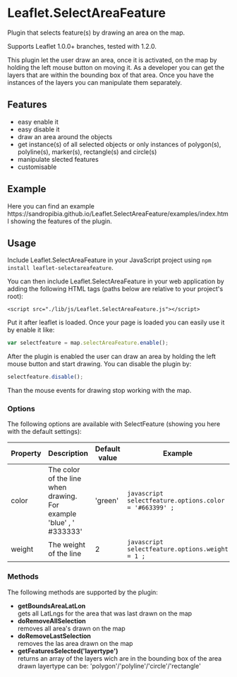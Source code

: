 
<head>
  <meta charset="utf-8">
  <meta http-equiv="X-UA-Compatible" content="IE=edge,chrome=1">
</head>
<body>

# Leaflet.SelectAreaFeature
Plugin that selects feature(s) by drawing an area on the map.

Supports Leaflet 1.0.0+ branches, tested with 1.2.0.

This plugin let the user draw an area, once it is activated, on the map by holding the left mouse button on moving it. As a developer you can get the layers that are within the bounding box of that area. Once you have the instances of the layers you can manipulate them separately.

## Features
* easy enable it
* easy disable it
* draw an area around the objects
* get instance(s) of all selected objects or only instances of polygon(s), polyline(s), marker(s), rectangle(s) and circle(s) 
* manipulate slected features 
* customisable

## Example
<p>Here you can find an example https://sandropibia.github.io/Leaflet.SelectAreaFeature/examples/index.html showing the features of the plugin.</p>

## Usage

Include Leaflet.SelectAreaFeature in your JavaScript project using `npm install leaflet-selectareafeature`.

You can then include Leaflet.SelectAreaFeature in your web application by adding the following HTML tags (paths below are relative to your project's root):

```
<script src="./lib/js/Leaflet.SelectAreaFeature.js"></script>
```

Put it after leaflet is loaded.
Once your page is loaded you can easily use it by enable it like:
```javascript
var selectfeature = map.selectAreaFeature.enable();
```

After the plugin is enabled the user can draw an area by holding the left mouse button and start drawing. You can disable the plugin by:
```javascript
selectfeature.disable();
```

Than the mouse events for drawing stop working with the map.

### Options
The following options are available with SelectFeature (showing you here with the default settings):

| Property      | Description                             | Default value | Example                |
|---------------|-----------------------------------------|---------------|----------------------- |
| color         | The color of the line when drawing. For example 'blue' , ' #333333'| 'green'|```javascript selectfeature.options.color = '#663399' ;```
| weight| The weight of the line | 2 |```javascript selectfeature.options.weight = 1 ;``` | 


### Methods
<p>The following methods are supported by the plugin:</p>
<ul>
<li><strong>getBoundsAreaLatLon</strong></li> gets all LatLngs for the area that was last drawn on the map
<li><strong>doRemoveAllSelection</strong></li> removes all area's drawn on the map
<li><strong>doRemoveLastSelection</strong></li> removes the las area drawn on the map
<li><strong>getFeaturesSelected('layertype')</strong></li> returns an array of the layers wich are in the bounding box of the area drawn
layertype can be: 'polygon'/'polyline'/'circle'/'rectangle' 
</ul>

</body>
</html>
